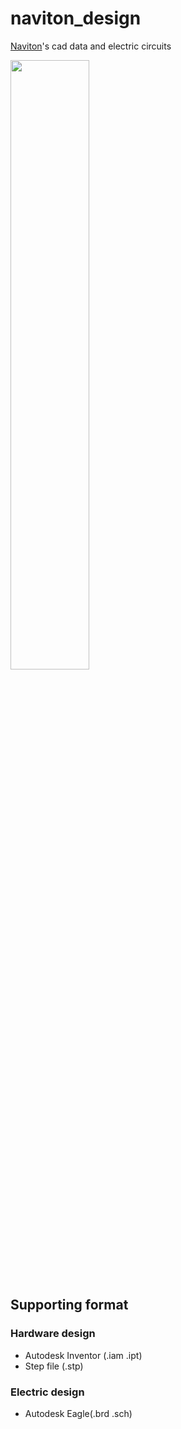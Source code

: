 # naviton_design
[Naviton](https://github.com/KobeKosenRobotics/naviton)'s cad data and electric circuits

<img src="https://github.com/KobeKosenRobotics/naviton_design/assets/36100321/02c795d5-530f-4a9c-83ea-628afb680485" width="50%">

## Supporting format
### Hardware design
* Autodesk Inventor (.iam .ipt)
* Step file (.stp)
### Electric design
* Autodesk Eagle(.brd .sch)
 

